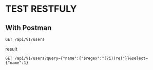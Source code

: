 TEST RESTFULY
==============

With Postman
-----------

```
GET /api/V1/users
```
result



```
GET /api/V1/users?query={"name":{"$regex":"(?i)(re)"}}&select={"name":1}
```
